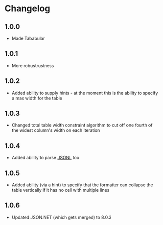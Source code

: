 # Changelog

## 1.0.0

* Made Tababular

## 1.0.1

* More robustrustness

## 1.0.2

* Added ability to supply hints - at the moment this is the ability to specify a max width for the table

## 1.0.3

* Changed total table width constraint algorithm to cut off one fourth of the widest column's width on each iteration

## 1.0.4

* Added ability to parse [JSONL](http://jsonlines.org/) too

## 1.0.5

* Added ability (via a hint) to specify that the formatter can collapse the table vertically if it has no cell with multiple lines

## 1.0.6

* Updated JSON.NET (which gets merged) to 8.0.3